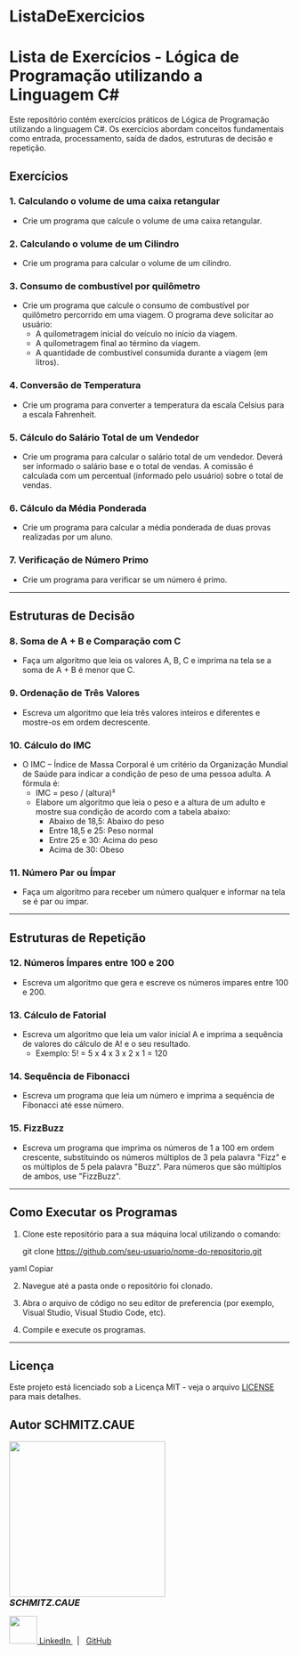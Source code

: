 # ListaDeExercicios

# Lista de Exercícios - Lógica de Programação utilizando a Linguagem C#

Este repositório contém exercícios práticos de Lógica de Programação utilizando a linguagem C#. Os exercícios abordam conceitos fundamentais como entrada, processamento, saída de dados, estruturas de decisão e repetição.

## Exercícios

### 1. **Calculando o volume de uma caixa retangular**
   - Crie um programa que calcule o volume de uma caixa retangular.
   
### 2. **Calculando o volume de um Cilindro**
   - Crie um programa para calcular o volume de um cilindro.

### 3. **Consumo de combustível por quilômetro**
   - Crie um programa que calcule o consumo de combustível por quilômetro percorrido em uma viagem. O programa deve solicitar ao usuário:
     - A quilometragem inicial do veículo no início da viagem.
     - A quilometragem final ao término da viagem.
     - A quantidade de combustível consumida durante a viagem (em litros).

### 4. **Conversão de Temperatura**
   - Crie um programa para converter a temperatura da escala Celsius para a escala Fahrenheit.

### 5. **Cálculo do Salário Total de um Vendedor**
   - Crie um programa para calcular o salário total de um vendedor. Deverá ser informado o salário base e o total de vendas. A comissão é calculada com um percentual (informado pelo usuário) sobre o total de vendas.

### 6. **Cálculo da Média Ponderada**
   - Crie um programa para calcular a média ponderada de duas provas realizadas por um aluno.

### 7. **Verificação de Número Primo**
   - Crie um programa para verificar se um número é primo.

---

## Estruturas de Decisão

### 8. **Soma de A + B e Comparação com C**
   - Faça um algoritmo que leia os valores A, B, C e imprima na tela se a soma de A + B é menor que C.

### 9. **Ordenação de Três Valores**
   - Escreva um algoritmo que leia três valores inteiros e diferentes e mostre-os em ordem decrescente.

### 10. **Cálculo do IMC**
   - O IMC – Índice de Massa Corporal é um critério da Organização Mundial de Saúde para indicar a condição de peso de uma pessoa adulta. A fórmula é:
     - IMC = peso / (altura)²
     - Elabore um algoritmo que leia o peso e a altura de um adulto e mostre sua condição de acordo com a tabela abaixo:
       - Abaixo de 18,5: Abaixo do peso
       - Entre 18,5 e 25: Peso normal
       - Entre 25 e 30: Acima do peso
       - Acima de 30: Obeso

### 11. **Número Par ou Ímpar**
   - Faça um algoritmo para receber um número qualquer e informar na tela se é par ou ímpar.

---

## Estruturas de Repetição

### 12. **Números Ímpares entre 100 e 200**
   - Escreva um algoritmo que gera e escreve os números ímpares entre 100 e 200.

### 13. **Cálculo de Fatorial**
   - Escreva um algoritmo que leia um valor inicial A e imprima a sequência de valores do cálculo de A! e o seu resultado.
     - Exemplo: 5! = 5 x 4 x 3 x 2 x 1 = 120

### 14. **Sequência de Fibonacci**
   - Escreva um programa que leia um número e imprima a sequência de Fibonacci até esse número.

### 15. **FizzBuzz**
   - Escreva um programa que imprima os números de 1 a 100 em ordem crescente, substituindo os números múltiplos de 3 pela palavra "Fizz" e os múltiplos de 5 pela palavra "Buzz". Para números que são múltiplos de ambos, use "FizzBuzz".

---

## Como Executar os Programas

1. Clone este repositório para a sua máquina local utilizando o comando:

   git clone https://github.com/seu-usuario/nome-do-repositorio.git

yaml
Copiar

2. Navegue até a pasta onde o repositório foi clonado.

3. Abra o arquivo de código no seu editor de preferencia (por exemplo, Visual Studio, Visual Studio Code, etc).

4. Compile e execute os programas.

---

## Licença

Este projeto está licenciado sob a Licença MIT - veja o arquivo [LICENSE](LICENSE) para mais detalhes.


## Autor SCHMITZ.CAUE


  <img src="https://github.com/user-attachments/assets/bea09985-5a7f-40ca-b0a6-6891c144a032" width="280" />
  <h3 style="margin: 0;"><i>SCHMITZ.CAUE</i></h4>


  <p>
    <a href="https://www.linkedin.com/in/cau%C3%AA-schmitz-316261356/">
      <img src="https://skillicons.dev/icons?i=linkedin&theme=dark" width="50"/>
      LinkedIn
    </a> &nbsp;  |  &nbsp;
    <a href=https://github.com/schmitzcaue
      <img src="https://skillicons.dev/icons?i=github&theme=dark" width="50"/>
      GitHub
    </a>
  </p>
</main>
